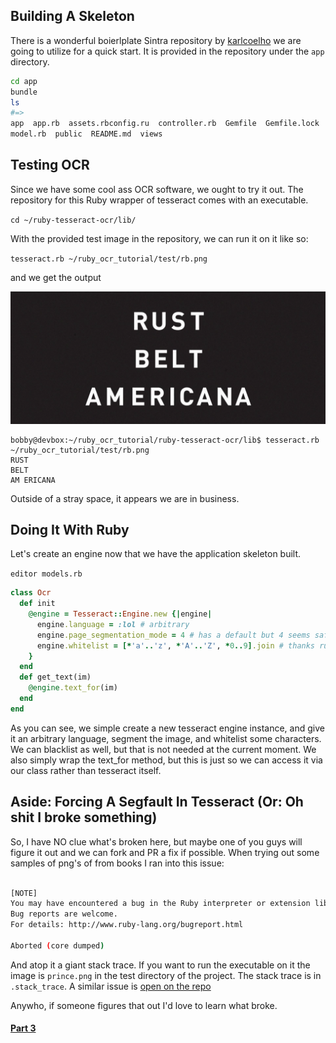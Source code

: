 ## Building A Skeleton
There is a wonderful boierlplate Sintra repository by [karlcoelho](https://github.com/karlcoelho/sinatra-boilerplate) we are going to utilize
for a quick start. It is provided in the repository under the `app` directory.

```BASH
cd app
bundle
ls
#=> 
app  app.rb  assets.rbconfig.ru  controller.rb  Gemfile  Gemfile.lock  helpers.rb  LICENSE
model.rb  public  README.md  views
```

## Testing OCR
Since we have some cool ass OCR software, we ought to try it out. The repository for this Ruby 
wrapper of tesseract comes with an executable. 

`cd ~/ruby-tesseract-ocr/lib/`

With the provided test image in the repository, we can run it on it like so:

`tesseract.rb ~/ruby_ocr_tutorial/test/rb.png`

and we get the output

![img](/test/rb.png)

```
bobby@devbox:~/ruby_ocr_tutorial/ruby-tesseract-ocr/lib$ tesseract.rb ~/ruby_ocr_tutorial/test/rb.png 
RUST
BELT
AM ERICANA
```

Outside of a stray space, it appears we are in business.

## Doing It With Ruby
Let's create an engine now that we have the application skeleton built.

`editor models.rb`

```RUBY
class Ocr
  def init
    @engine = Tesseract::Engine.new {|engine|
      engine.language = :lol # arbitrary
      engine.page_segmentation_mode = 4 # has a default but 4 seems safe
      engine.whitelist = [*'a'..'z', *'A'..'Z', *0..9].join # thanks ruby, made this easy
    }
  end
  def get_text(im)
    @engine.text_for(im)
  end
end
```

As you can see, we simple create a new tesseract engine instance, and give it an arbitrary language,
segment the image, and whitelist some characters. We can blacklist as well, but that is not needed
at the current moment. We also simply wrap the text_for method, but this is just so we can access
it via our class rather than tesseract itself.

## Aside: Forcing A Segfault In Tesseract (Or: Oh shit I broke something)
So, I have NO clue what's broken here, but maybe one of you guys will figure it out and we can fork
and PR a fix if possible. When trying out some samples of png's of from books I ran into this issue:

```BASH

[NOTE]
You may have encountered a bug in the Ruby interpreter or extension libraries.
Bug reports are welcome.
For details: http://www.ruby-lang.org/bugreport.html

Aborted (core dumped)
```

And atop it a giant stack trace. If you want to run the executable on it the image is `prince.png` in
the test directory of the project. The stack trace is in `.stack_trace`. A similar issue is [open on the repo](https://github.com/meh/ruby-tesseract-ocr/issues/37)

Anywho, if someone figures that out I'd love to learn what broke.

#### [Part 3](/part_three.md)
